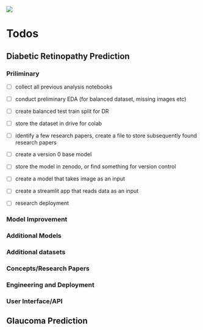 

![](https://gadsdeneye.com/wp-content/uploads/diabetic-retinopathy-vector.jpg)


# Todos
## Diabetic Retinopathy Prediction

### Priliminary
- [ ] collect all previous analysis notebooks
- [ ] conduct preliminary EDA (for balanced dataset, missing images etc)
- [ ] create balanced test train split for DR
- [ ] store the dataset in drive for colab
- [ ] identify a few research papers, create a file to store subsequently found research papers
- [ ] create a version 0 base model
- [ ] store the model in zenodo, or find something for version control
- [ ] create a model that takes image as an input
- [ ] create a streamlit app that reads data as an input 
- [ ] research deployment




### Model Improvement





### Additional Models





### Additional datasets





### Concepts/Research Papers





### Engineering and Deployment




### User Interface/API





## Glaucoma Prediction

